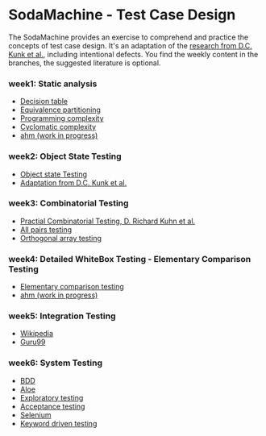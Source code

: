 # SodaMachine - Test Case Design
  
The SodaMachine provides an exercise to comprehend and practice the concepts of test case design.
It's an adaptation of the [research from D.C. Kunk et al.][7], including intentional defects.
You find the weekly content in the branches, the suggested literature is optional.

### week1: Static analysis ###
* [Decision table][1]
* [Equivalence partitioning][2]
* [Programming complexity][3]
* [Cyclomatic complexity][4]
* [ahm (work in progress)][5]

### week2: Object State Testing 
* [Object state Testing][6]
* [Adaptation from D.C. Kunk et al.][7]


### week3: Combinatorial Testing 
* [Practial Combinatorial Testing, D. Richard Kuhn et al.][8]
* [All pairs testing][9]
* [Orthogonal array testing][10]


### week4: Detailed WhiteBox Testing - Elementary Comparison Testing
* [Elementary comparison testing][11]
* [ahm (work in progress)][12]


### week5: Integration Testing
* [Wikipedia][13]
* [Guru99][14]


### week6: System Testing 
* [BDD][15]
* [Aloe][16]
* [Exploratory testing][17]
* [Acceptance testing][18]
* [Selenium][19]
* [Keyword driven testing][20]


[1]: https://en.wikipedia.org/wiki/Decision_table
[2]: https://en.wikipedia.org/wiki/Equivalence_partitioning
[3]: https://en.wikipedia.org/wiki/Programming_complexity
[4]: https://en.wikipedia.org/wiki/Cyclomatic_complexity
[5]: https://github.com/jbloemendal/ahm
[6]: https://en.wikipedia.org/wiki/Object_state_testing
[7]: https://pdfs.semanticscholar.org/c099/37b9d87cf8020fc897b882c412229f5a7c68.pdf
[8]: https://nvlpubs.nist.gov/nistpubs/Legacy/SP/nistspecialpublication800-142.pdf
[9]: https://en.wikipedia.org/wiki/All-pairs_testing
[10]: https://en.wikipedia.org/wiki/Orthogonal_array_testing
[11]: https://en.wikipedia.org/wiki/Elementary_comparison_testing
[12]: https://github.com/jbloemendal/ahm/blob/master/ahm-paper.pdf
[13]: https://en.wikipedia.org/wiki/Integration_testing
[14]: https://www.guru99.com/integration-testing.html
[15]: https://en.wikipedia.org/wiki/Behavior-driven_development
[16]: https://aloe.readthedocs.io/en/latest/index.html#
[17]: https://en.wikipedia.org/wiki/Exploratory_testing
[18]: https://en.wikipedia.org/wiki/Acceptance_testing
[19]: https://en.wikipedia.org/wiki/Selenium_(software)
[20]: https://en.wikipedia.org/wiki/Keyword-driven_testing
